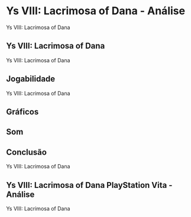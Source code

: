 ---
---

# Ys VIII: Lacrimosa of Dana - Análise

Ys VIII: Lacrimosa of Dana

## Ys VIII: Lacrimosa of Dana

Ys VIII: Lacrimosa of Dana

## Jogabilidade

Ys VIII: Lacrimosa of Dana

## Gráficos


## Som

## Conclusão

Ys VIII: Lacrimosa of Dana

## Ys VIII: Lacrimosa of Dana PlayStation Vita - Análise

Ys VIII: Lacrimosa of Dana
